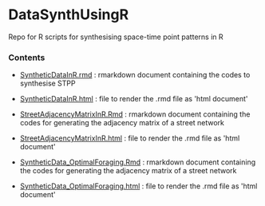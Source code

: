 
# DataSynthUsingR
Repo for R scripts for synthesising space-time point patterns in R 


### Contents

- [SyntheticDataInR.rmd](SyntheticDataInR.rmd) : rmarkdown document containing the codes to synthesise STPP
- [SyntheticDataInR.html](http://htmlpreview.github.io/?https://github.com/QuantCrimAtLeeds/DataSynth/blob/master/DataSynthUsingR/SyntheticDataInR.html) : file to render the .rmd file as 'html document' 

- [StreetAdjacencyMatrixInR.Rmd](StreetAdjacencyMatrixInR.Rmd) : rmarkdown document containing the codes for generating the adjacency matrix of a street network
- [StreetAdjacencyMatrixInR.html](http://htmlpreview.github.io/?https://github.com/QuantCrimAtLeeds/DataSynth/blob/master/DataSynthUsingR/StreetAdjacencyMatrixInR.html) : file to render the .rmd file as 'html document' 

- [SyntheticData_OptimalForaging.Rmd](SyntheticData_OptimalForaging.Rmd) : rmarkdown document containing the codes for generating the adjacency matrix of a street network
- [SyntheticData_OptimalForaging.html](http://htmlpreview.github.io/?https://github.com/QuantCrimAtLeeds/DataSynth/blob/master/DataSynthUsingR/SyntheticData_OptimalForaging.html) : file to render the .rmd file as 'html document' 

